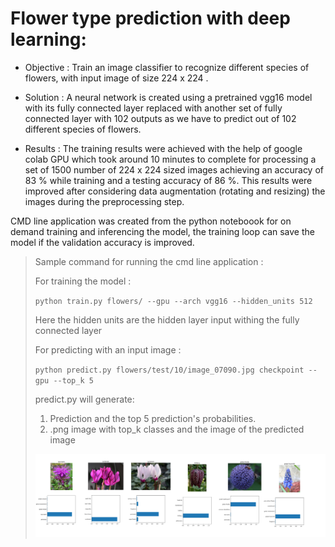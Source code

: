 # Flower type prediction with deep learning:

* Objective : Train an image classifier to recognize different species of flowers, with input image of size 224 x 224 .

* Solution : A neural network is created using a pretrained vgg16 model with its fully connected layer replaced with another set of fully connected layer with 102 outputs as we have to predict out of 102 different species of flowers.

* Results : The training results were achieved with the help of google colab GPU which took around 10 minutes to complete for processing a set of 1500 number of 224 x 224 sized images achieving an accuracy of 83 % while training and a testing accuracy of 86 %. This results were improved after considering data augmentation (rotating and resizing) the images during the preprocessing step.

CMD line application was created from the python noteboook for on demand training and inferencing the model, the training loop can save the model if the validation accuracy is improved.

> Sample command for running the cmd line application :
>
> For training the model :
> 
> `python train.py flowers/ --gpu --arch vgg16 --hidden_units 512`
> 
> Here the hidden units are the hidden layer input withing the fully connected layer
>
> For predicting with an input image :
>
> `python predict.py flowers/test/10/image_07090.jpg checkpoint --gpu --top_k 5`
> 
> predict.py will generate:
>  1. Prediction and the top 5 prediction's probabilities. 
>  2. .png image with top_k classes and the image of the predicted image
>
> ![Output sample](https://github.com/prabhupad26/aipnd_prabhu/blob/master/image_classifier.png)
